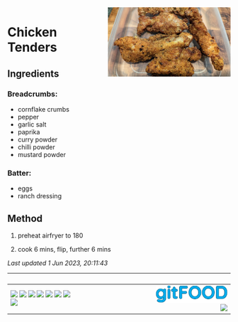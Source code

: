 <img src="chickentenders/images/main.jpg" width="55%" align="right" />

# Chicken Tenders

## Ingredients

### Breadcrumbs:

- cornflake crumbs
- pepper
- garlic salt
- paprika
- curry powder
- chilli powder
- mustard powder

### Batter:

- eggs
- ranch dressing

## Method
1. preheat airfryer to 180

2. cook 6 mins, flip, further 6 mins

*Last updated 1 Jun 2023, 20:11:43*

|<div style="width:150px">&nbsp;</div>|<div style="width:50px">&nbsp;</div>|
:----|----:
<img src="https://img.shields.io/badge/tag-chicken-blue.svg" /> <img src="https://img.shields.io/badge/tag-sides-blue.svg" /> <img src="https://img.shields.io/badge/tag-airfryer-blue.svg" /> <img src="https://img.shields.io/badge/tag-messy-blue.svg" /> <img src="https://img.shields.io/badge/tag-battered-blue.svg" /> <img src="https://img.shields.io/badge/tag-crumbed-blue.svg" /> <img src="https://img.shields.io/badge/tag-amazing-blue.svg" /> <img src="https://img.shields.io/badge/tag-mine-blue.svg" /> |<img src="../images/logo_sm.png" width="50%" /><br /><img src="https://profile-counter.glitch.me/fexofenadine_chickentenders/count.svg" width="50%" />